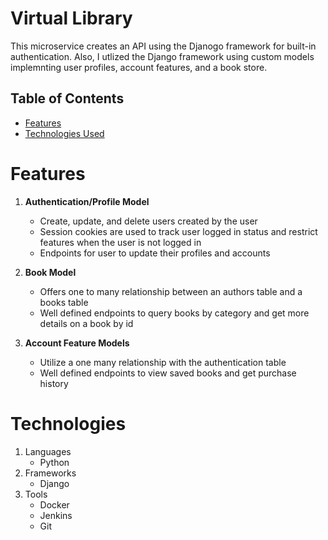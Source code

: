 # Virtual Library
This microservice creates an API using the Djanogo framework for built-in authentication.  Also, I utlized the Django framework using custom models implemnting user profiles, account features, and a book store. 

## Table of Contents
- [Features](#features)
- [Technologies Used](#technologies)

# Features

1. **Authentication/Profile Model**
   - Create, update, and delete users created by the user
   - Session cookies are used to track user logged in status and restrict features when the user is not logged in
   - Endpoints for user to update their profiles and accounts

2. **Book Model**
   - Offers one to many relationship between an authors table and a books table
   - Well defined endpoints to query books by category and get more details on a book by id
  
3. **Account Feature Models**
   - Utilize a one many relationship with the authentication table
   - Well defined endpoints to view saved books and get purchase history
      
# **Technologies**

1. Languages
   - Python
2. Frameworks
   - Django
3. Tools
   - Docker
   - Jenkins
   - Git
  

